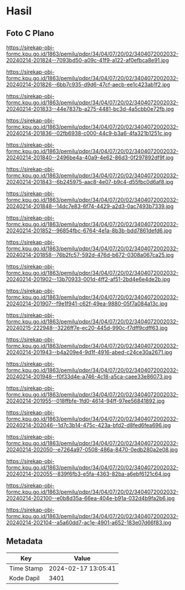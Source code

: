 # Hasil

## Foto C Plano

https://sirekap-obj-formc.kpu.go.id/1863/pemilu/pdpr/34/04/07/20/02/3404072002032-20240214-201824--7093bd50-a09c-41f9-a122-af0efbca8e91.jpg

https://sirekap-obj-formc.kpu.go.id/1863/pemilu/pdpr/34/04/07/20/02/3404072002032-20240214-201826--6bb7c935-d9d6-47cf-aecb-ee1c423ab1f2.jpg

https://sirekap-obj-formc.kpu.go.id/1863/pemilu/pdpr/34/04/07/20/02/3404072002032-20240214-201833--44e7837b-a275-4481-bc3d-4a5cbb0e72fb.jpg

https://sirekap-obj-formc.kpu.go.id/1863/pemilu/pdpr/34/04/07/20/02/3404072002032-20240214-201836--02fb6938-c000-44c9-b3a6-4fa321b1251c.jpg

https://sirekap-obj-formc.kpu.go.id/1863/pemilu/pdpr/34/04/07/20/02/3404072002032-20240214-201840--2496be4a-40a9-4e62-86d3-0f297892df9f.jpg

https://sirekap-obj-formc.kpu.go.id/1863/pemilu/pdpr/34/04/07/20/02/3404072002032-20240214-201843--6b245975-aac8-4e07-b9c4-d55fbc0d6af8.jpg

https://sirekap-obj-formc.kpu.go.id/1863/pemilu/pdpr/34/04/07/20/02/3404072002032-20240214-201848--14dc7e83-6f74-4429-a2d3-0ac7493b7339.jpg

https://sirekap-obj-formc.kpu.go.id/1863/pemilu/pdpr/34/04/07/20/02/3404072002032-20240214-201852--96854fbc-6764-4e1a-8b3b-bdd7861defd6.jpg

https://sirekap-obj-formc.kpu.go.id/1863/pemilu/pdpr/34/04/07/20/02/3404072002032-20240214-201858--76b2fc57-592d-476d-b672-0308a067ca25.jpg

https://sirekap-obj-formc.kpu.go.id/1863/pemilu/pdpr/34/04/07/20/02/3404072002032-20240214-201902--13b70933-001d-4ff2-af51-2bd4e6e4de2b.jpg

https://sirekap-obj-formc.kpu.go.id/1863/pemilu/pdpr/34/04/07/20/02/3404072002032-20240214-201907--f9e1f941-c62f-49ea-9880-05f7a084a13c.jpg

https://sirekap-obj-formc.kpu.go.id/1863/pemilu/pdpr/34/04/07/20/02/3404072002032-20240215-222948--3226ff7e-ec20-445d-990c-f7dff9cdff63.jpg

https://sirekap-obj-formc.kpu.go.id/1863/pemilu/pdpr/34/04/07/20/02/3404072002032-20240214-201943--b4a209e4-9d1f-4916-abed-c24ce30a2671.jpg

https://sirekap-obj-formc.kpu.go.id/1863/pemilu/pdpr/34/04/07/20/02/3404072002032-20240214-201948--f0f33d4e-a746-4c18-a5ca-caee33e86073.jpg

https://sirekap-obj-formc.kpu.go.id/1863/pemilu/pdpr/34/04/07/20/02/3404072002032-20240214-201955--018ffbfe-1fd0-4614-94ff-97ee56841892.jpg

https://sirekap-obj-formc.kpu.go.id/1863/pemilu/pdpr/34/04/07/20/02/3404072002032-20240214-202046--1d7c3b14-475c-423a-bfd2-d8fed6fea696.jpg

https://sirekap-obj-formc.kpu.go.id/1863/pemilu/pdpr/34/04/07/20/02/3404072002032-20240214-202050--e7264a97-0508-486a-8470-0edb280a2e08.jpg

https://sirekap-obj-formc.kpu.go.id/1863/pemilu/pdpr/34/04/07/20/02/3404072002032-20240214-202055--839f6fb3-e5fa-4363-82ba-a6ebf6121c64.jpg

https://sirekap-obj-formc.kpu.go.id/1863/pemilu/pdpr/34/04/07/20/02/3404072002032-20240214-202100--e0b8d35a-66ea-404e-b91a-032d4b9fa2b6.jpg

https://sirekap-obj-formc.kpu.go.id/1863/pemilu/pdpr/34/04/07/20/02/3404072002032-20240214-202104--a5a60dd7-ac1e-4901-a652-183e07d66f83.jpg


## Metadata

| Key        | Value               |
| ---------- | ------------------- |
| Time Stamp | 2024-02-17 13:05:41 |
| Kode Dapil | 3401                |



